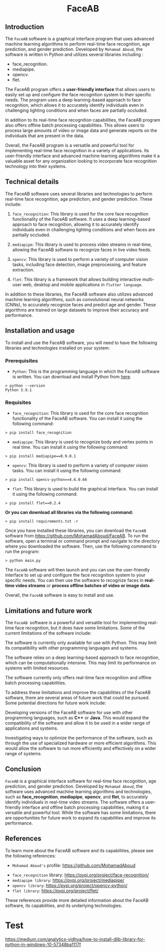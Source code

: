 <h1 align="center">FaceAB</h1>

## Introduction

The `FaceAB` software is a graphical interface program that uses advanced machine learning algorithms to perform real-time face recognition, age prediction, and gender prediction. Developed by `Mohamad Aboud`, the software is written in Python and utilizes several libraries
including :

* face_recognition.
* mediapipe.
* opencv.
* flet.

The FaceAB program offers a **user-friendly interface** that allows users to easily set up and configure the face recognition system to their specific needs. The program uses a deep learning-based approach to face recognition, which allows it to accurately identify individuals even in challenging lighting conditions and when faces are partially occluded.

In addition to its real-time face recognition capabilities, the FaceAB program also offers offline batch processing capabilities. This allows users to process large amounts of video or image data and generate reports on the individuals that are present in the data.

Overall, the FaceAB program is a versatile and powerful tool for implementing real-time face recognition in a variety of applications. Its user-friendly interface and advanced machine learning algorithms make it a valuable asset for any organization looking to incorporate face recognition technology into their systems.


## Technical details

The FaceAB software uses several libraries and technologies to perform real-time face recognition, age prediction, and gender prediction. These include:

1. `face_recognition`: This library is used for the core face recognition functionality of the FaceAB software. It uses a deep learning-based approach to face recognition, allowing it to accurately identify individuals even in challenging lighting conditions and when faces are partially occluded.

2. `mediapipe`: This library is used to process video streams in real-time, allowing the FaceAB software to recognize faces in live video feeds.


3. `opencv`: This library is used to perform a variety of computer vision tasks, including face detection, image preprocessing, and feature extraction.

4. `flet`: This library is a framework that allows building interactive multi-user web, desktop and mobile applications in `flutter language`.

In addition to these libraries, the FaceAB software also utilizes advanced machine learning algorithms, such as convolutional neural networks (CNNs), to accurately recognize faces and predict age and gender. These algorithms are trained on large datasets to improve their accuracy and performance.



## Installation and usage
To install and use the FaceAB software, you will need to have the following libraries and technologies installed on your system:

### Prerequisites
* `Python`: This is the programming language in which the FaceAB software is written. You can download and install Python from [here](https://www.python.org/downloads/release/python-391/).


 ```
 > python --version
 Python 3.9.1
 ```

### Requisites


* `face_recognition`: This library is used for the core face recognition functionality of the FaceAB software. You can install it using the following command: 
``` 
> pip install face_recognition
```

* `mediapipe`: This library is used to recognize body and vertex points in real time. You can install it using the following command:
``` 
> pip install mediapipe==0.9.0.1
```

<!-- * `cvzone`: ...
``` 
> pip install cvzone==1.5.6
``` -->

* `opencv`: This library is used to perform a variety of computer vision tasks. You can install it using the following command:
``` 
> pip install opencv-python==4.6.0.66
```

* `flet`: This library is used to build the graphical interface. You can install it using the following command:
``` 
> pip install flet==0.2.4
```

<strong> Or you can download all libraries via the following command: </strong>

```
> pip install requirements.txt -r
```


Once you have installed these libraries, you can download the `FaceAB` software from https://github.com/MohamadAboud/FaceAB. To run the software, open a terminal or command prompt and navigate to the directory where you downloaded the software. Then, use the following command to run the program:
```
> python main.py
```

The `FaceAB` software will then launch and you can use the user-friendly interface to set up and configure the face recognition system to your specific needs. You can then use the software to recognize faces in **real-time video streams** or **process offline batches of video or image data**.

Overall, the `FaceAB` software is easy to install and use.

## Limitations and future work
The `FaceAB `software is a powerful and versatile tool for implementing real-time face recognition, but it does have some limitations. Some of the current limitations of the software include:

The software is currently only available for use with Python. This may limit its compatibility with other programming languages and systems.

The software relies on a deep learning-based approach to face recognition, which can be computationally intensive. This may limit its performance on systems with limited resources.

The software currently only offers real-time face recognition and offline batch processing capabilities.

To address these limitations and improve the capabilities of the FaceAB software, there are several areas of future work that could be pursued. Some potential directions for future work include:

Developing versions of the FaceAB software for use with other programming languages, such as **C++** or **Java**. This would expand the compatibility of the software and allow it to be used in a wider range of applications and systems.

Investigating ways to optimize the performance of the software, such as through the use of specialized hardware or more efficient algorithms. This would allow the software to run more efficiently and effectively on a wider range of systems.

## Conclusion
`FaceAB` is a graphical interface software for real-time face recognition, age prediction, and gender prediction. Developed by `Mohamad Aboud`, the software uses advanced machine learning algorithms and technologies, such as **face_recognition**, **mediapipe**, **opencv**, and **flet**, to accurately identify individuals in real-time video streams. The software offers a user-friendly interface and offline batch processing capabilities, making it a versatile and powerful tool. While the software has some limitations, there are opportunities for future work to expand its capabilities and improve its performance.


## References
To learn more about the FaceAB software and its capabilities, please see the following references:

- `Mohamad Aboud's` profile: https://github.com/MohamadAboud
* `face_recognition` library: https://pypi.org/project/face-recognition/
* `mediapipe library`: https://pypi.org/project/mediapipe/
* `opencv library`: https://pypi.org/project/opencv-python/
* `flet library`: https://pypi.org/project/flet/

These references provide more detailed information about the FaceAB software, its capabilities, and its underlying technologies.


# Test
https://medium.com/analytics-vidhya/how-to-install-dlib-library-for-python-in-windows-10-57348ba1117f